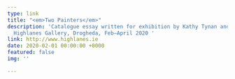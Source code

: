 ```yaml
---
type: link
title: "<em>Two Painters</em>"
description: 'Catalogue essay written for exhibition by Kathy Tynan and Andrew Vickery,
  Highlanes Gallery, Drogheda, Feb–April 2020 '
link: http://www.highlanes.ie
date: 2020-02-01 00:00:00 +0000
featured: false
img: ''

---
```

